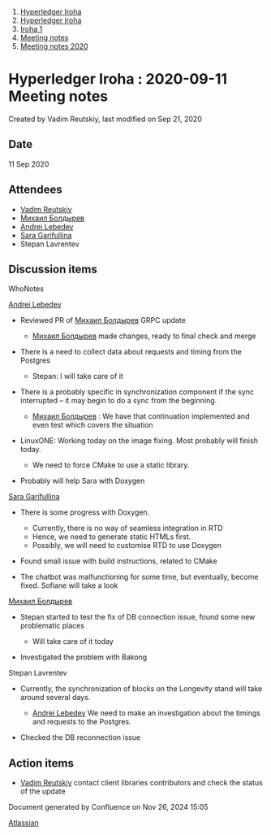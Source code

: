 1. [Hyperledger Iroha](index.html)
2. [Hyperledger Iroha](Hyperledger-Iroha_20873224.html)
3. [Iroha 1](Iroha-1_21015959.html)
4. [Meeting notes](Meeting-notes_21016018.html)
5. [Meeting notes 2020](Meeting-notes-2020_21016022.html)

# Hyperledger Iroha : 2020-09-11 Meeting notes

Created by Vadim Reutskiy, last modified on Sep 21, 2020

## Date

11 Sep 2020

## Attendees

- [Vadim Reutskiy](https://lf-hyperledger.atlassian.net/wiki/people/5b8d04b72786fb2bf79a7405?ref=confluence)
- [Михаил Болдырев](https://lf-hyperledger.atlassian.net/wiki/people/557058:584193b8-9303-4b5a-8cb3-8153294c8cc2?ref=confluence)
- [Andrei Lebedev](https://lf-hyperledger.atlassian.net/wiki/people/557058:c02f1b3d-42e6-4519-ba84-2d0476dccbc9?ref=confluence)
- [Sara Garifullina](https://lf-hyperledger.atlassian.net/wiki/people/5b6c115b2c9bd83c03707f95?ref=confluence)
- Stepan Lavrentev

## Discussion items

WhoNotes

[Andrei Lebedev](https://lf-hyperledger.atlassian.net/wiki/people/557058:c02f1b3d-42e6-4519-ba84-2d0476dccbc9?ref=confluence)

- Reviewed PR of [Михаил Болдырев](https://lf-hyperledger.atlassian.net/wiki/people/557058:584193b8-9303-4b5a-8cb3-8153294c8cc2?ref=confluence) GRPC update
  
  - [Михаил Болдырев](https://lf-hyperledger.atlassian.net/wiki/people/557058:584193b8-9303-4b5a-8cb3-8153294c8cc2?ref=confluence) made changes, ready to final check and merge
- There is a need to collect data about requests and timing from the Postgres
  
  - Stepan: I will take care of it
- There is a probably specific in synchronization component if the sync interrupted – it may begin to do a sync from the beginning. 
  
  - [Михаил Болдырев](https://lf-hyperledger.atlassian.net/wiki/people/557058:584193b8-9303-4b5a-8cb3-8153294c8cc2?ref=confluence) : We have that continuation implemented and even test which covers the situation
- LinuxONE: Working today on the image fixing. Most probably will finish today.
  
  - We need to force CMake to use a static library.
- Probably will help Sara with Doxygen

[Sara Garifullina](https://lf-hyperledger.atlassian.net/wiki/people/5b6c115b2c9bd83c03707f95?ref=confluence)

- There is some progress with Doxygen. 
  
  - Currently, there is no way of seamless integration in RTD
  - Hence, we need to generate static HTMLs first.
  - Possibly, we will need to customise RTD to use Doxygen
- Found small issue with build instructions, related to CMake
- The chatbot was malfunctioning for some time, but eventually, become fixed. Sofiane will take a look

[Михаил Болдырев](https://lf-hyperledger.atlassian.net/wiki/people/557058:584193b8-9303-4b5a-8cb3-8153294c8cc2?ref=confluence)

- Stepan started to test the fix of DB connection issue, found some new problematic places
  
  - Will take care of it today
- Investigated the problem with Bakong

Stepan Lavrentev

- Currently, the synchronization of blocks on the Longevity stand will take around several days.
  
  - [Andrei Lebedev](https://lf-hyperledger.atlassian.net/wiki/people/557058:c02f1b3d-42e6-4519-ba84-2d0476dccbc9?ref=confluence) We need to make an investigation about the timings and requests to the Postgres.
- Checked the DB reconnection issue

## Action items

- [Vadim Reutskiy](https://lf-hyperledger.atlassian.net/wiki/people/5b8d04b72786fb2bf79a7405?ref=confluence) contact client libraries contributors and check the status of the update

Document generated by Confluence on Nov 26, 2024 15:05

[Atlassian](http://www.atlassian.com/)
